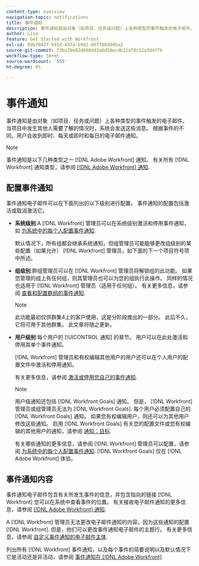 ```yaml
---
content-type: overview
navigation-topic: notifications
title: 事件通知
description: 事件通知是由对象（如项目、任务或问题）上各种类型的事件触发的电子邮件。 当项目中发生其他人需要了解的情况时，系统会发送这些消息。 根据事件的不同，用户会收到即时、每天或即时和每日的电子邮件通知。
author: Lisa
feature: Get Started with Workfront
exl-id: 09b70427-691d-437a-b9d2-86f78bd4d6a2
source-git-commit: f3ba39e02d690dd3a0d50ecdb22af0c12a3d4ffb
workflow-type: tm+mt
source-wordcount: '555'
ht-degree: 0%

---
```


# 事件通知

事件通知是由对象（如项目、任务或问题）上各种类型的事件触发的电子邮件。 当项目中发生其他人需要了解的情况时，系统会发送这些消息。 根据事件的不同，用户会收到即时、每天或即时和每日的电子邮件通知。

>[!NOTE]
>
>事件通知是以下几种类型之一 [!DNL Adobe Workfront] 通知。 有关所有 [!DNL Workfront] 通知类型，请参阅 [[!DNL Adobe Workfront] 通知](../../workfront-basics/using-notifications/wf-notifications.md).

## 配置事件通知

事件通知电子邮件可以在下面列出的以下级别进行配置。 事件通知的配置包括激活或取消激活它。

* **系统级别**:A [!DNL Workfront] 管理员可以在系统级别激活和停用事件通知，如 [为系统中的每个人配置事件通知](../../administration-and-setup/manage-workfront/emails/configure-event-notifications-for-everyone-in-the-system.md).

   默认情况下，所有组都会继承系统通知，但组管理员可能能够更改组级别的某些配置（如果允许） [!DNL Workfront] 管理员，如下面的下一个项目符号项中所述。

* **组级别**:群组管理员可以在 [!DNL Workfront] 管理员将解锁组的此功能。 如果您管理的组上有任何组，则其管理员也可以为您的组执行此操作。 同样的情况也适用于 [!DNL Workfront] 管理员（适用于任何组）。 有关更多信息，请参阅 [查看和配置群组的事件通知](../../administration-and-setup/manage-groups/create-and-manage-groups/view-and-configure-event-notifications-group.md).

   >[!NOTE]
   >
   >此功能最初仅供群集4上的客户使用，这是分阶段推出的一部分。 此后不久，它将可用于其他群集。 此文章将随之更新。

* **用户级别**:每个用户的 [!UICONTROL 通知] 的章节。 用户可以在此处激活和停用其单个事件通知。

   [!DNL Workfront] 管理员和有权编辑其他用户的用户还可以在个人用户的配置文件中激活和停用通知。

   有关更多信息，请参阅 [激活或停用您自己的事件通知](../../workfront-basics/using-notifications/activate-or-deactivate-your-own-event-notifications.md).

   >[!NOTE]
   >
   >用户级通知还包括 [!DNL Workfront Goals] 通知。 但是， [!DNL Workfront] 管理员或组管理员无法为 [!DNL Workfront Goals]. 每个用户必须配置自己的 [!DNL Workfront Goals] 通知。 如果您有权编辑用户，则还可以为其他用户修改这些通知。 启用 [!DNL Workfront Goals] 有关您的配置文件或您有权编辑的其他用户的通知，请参阅 [通知：目标](../../workfront-basics/using-notifications/notifications-goals.md).

   有关哪些通知的更多信息，请参阅 [!DNL Workfront] 管理员可以配置，请参阅 [为系统中的每个人配置事件通知](../../administration-and-setup/manage-workfront/emails/configure-event-notifications-for-everyone-in-the-system.md). [!DNL Workfront Goals] 仅在 [!DNL Adobe Workfront] 体验。

## 事件通知内容

事件通知电子邮件包含有关所发生事件的信息，并包含指向的链接 [!DNL Workfront] 您可以在系统中查看事件的位置。 有关接收电子邮件通知的更多信息，请参阅 [[!DNL Adobe Workfront] 通知](../../workfront-basics/using-notifications/wf-notifications.md).

A [!DNL Workfront] 管理员无法更改电子邮件通知的内容，因为这些通知的配置 [!DNL Workfront]. 但是，他们可以更改事件通知电子邮件的主题行。 有关更多信息，请参阅 [自定义事件通知的电子邮件主体](../../administration-and-setup/manage-workfront/emails/custom-email-subjects-event-notification.md).

列出所有 [!DNL Workfront] 事件通知，以及每个事件的简要说明以及默认情况下它是活动还是非活动，请参阅 [事件通知在 [!DNL Adobe Workfront]](../../administration-and-setup/manage-workfront/emails/event-notifications-available-in-wf.md).

